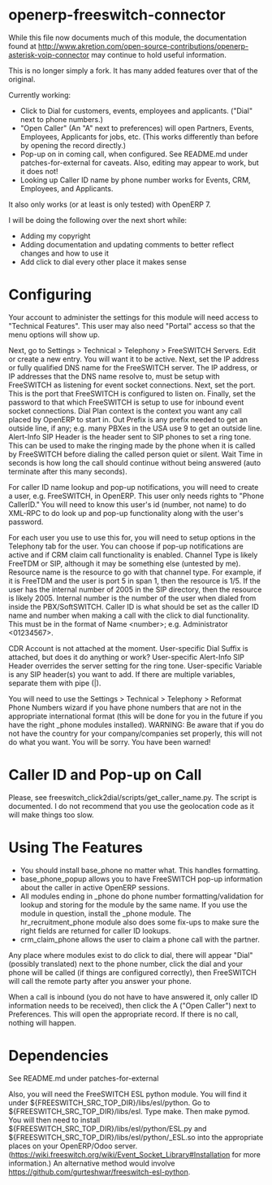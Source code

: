 openerp-freeswitch-connector
============================

While this file now documents much of this module, the documentation found at
http://www.akretion.com/open-source-contributions/openerp-asterisk-voip-connector
may continue to hold useful information.

This is no longer simply a fork. It has many added features over that of the
original.

Currently working:
 * Click to Dial for customers, events, employees and applicants. ("Dial" next
   to phone numbers.)
 * "Open Caller" (An "A" next to preferences) will open Partners, Events,
   Employees, Applicants for jobs, etc. (This works differently than before by
   opening the record directly.)
 * Pop-up on in coming call, when configured. See README.md under
   patches-for-external for caveats. Also, editing may appear to work, but it
   does not!
 * Looking up Caller ID name by phone number works for Events, CRM,
   Employees, and Applicants.

It also only works (or at least is only tested) with OpenERP 7.

I will be doing the following over the next short while:
* Adding my copyright
* Adding documentation and updating comments to better reflect changes and how
  to use it
* Add click to dial every other place it makes sense


Configuring
===========

Your account to administer the settings for this module will need access to "Technical Features". This user may also need "Portal" access so that the menu options will show up.

Next, go to Settings > Technical > Telephony > FreeSWITCH Servers. Edit or create a new entry. You will want it to be active. Next, set the IP address or fully qualified DNS name for the FreeSWITCH server. The IP address, or IP addresses that the DNS name resolve to, must be setup with FreeSWITCH as listening for event socket connections. Next, set the port. This is the port that FreeSWITCH is configured to listen on. Finally, set the password to that which FreeSWITCH is setup to use for inbound event socket connections. Dial Plan context is the context you want any call placed by OpenERP to start in. Out Prefix is any prefix needed to get an outside line, if any; e.g. many PBXes in the USA use 9 to get an outside line. Alert-Info SIP Header is the header sent to SIP phones to set a ring tone. This can be used to make the ringing made by the phone when it is called by FreeSWITCH before dialing the called person quiet or silent. Wait Time in seconds is how long the call should continue without being answered (auto terminate after this many seconds).

For caller ID name lookup and pop-up notifications, you will need to create a user, e.g. FreeSWITCH, in OpenERP. This user only needs rights to "Phone CallerID." You will need to know this user's id (number, not name) to do XML-RPC to do look up and pop-up functionality along with the user's password.

For each user you use to use this for, you will need to setup options in the Telephony tab for the user. You can choose if pop-up notifications are active and if CRM claim call functionality is enabled. Channel Type is likely FreeTDM or SIP, although it may be something else (untested by me). Resource name is the resource to go with that channel type. For example, if it is FreeTDM and the user is port 5 in span 1, then the resource is 1/5. If the user has the internal number of 2005 in the SIP directory, then the resource is likely 2005. Internal number is the number of the user when dialed from inside the PBX/SoftSWITCH. Caller ID is what should be set as the caller ID name and number when making a call with the click to dial functionality. This must be in the format of Name &lt;number&gt;; e.g. Administrator &lt;01234567&gt;.

CDR Account is not attached at the moment. User-specific Dial Suffix is attached, but does it do anything or work? User-specific Alert-Info SIP Header overrides the server setting for the ring tone. User-specific Variable is any SIP header(s) you want to add. If there are multiple variables, separate them with pipe (|).

You will need to use the Settings > Technical > Telephony > Reformat Phone Numbers wizard if you have phone numbers that are not in the appropriate international format (this will be done for you in the future if you have the right _phone modules installed). WARNING: Be aware that if you do not have the country for your company/companies set properly, this will not do what you want. You will be sorry. You have been warned!


Caller ID and Pop-up on Call
============================

Please, see freeswitch_click2dial/scripts/get_caller_name.py. The script is documented.
I do not recommend that you use the geolocation code as it will make things too slow.


Using The Features
==================

* You should install base_phone no matter what. This handles formatting.
* base_phone_popup allows you to have FreeSWITCH pop-up information about the
  caller in active OpenERP sessions.
* All modules ending in _phone do phone number formatting/validation for lookup
  and storing for the module by the same name. If you use the module in
  question, install the _phone module. The hr_recruitment_phone module also
  does some fix-ups to make sure the right fields are returned for caller ID
  lookups.
* crm_claim_phone allows the user to claim a phone call with the partner.

Any place where modules exist to do click to dial, there will appear "Dial" (possibly translated) next to the phone number, click the dial and your phone will be called (if things are configured correctly), then FreeSWITCH will call the remote party after you answer your phone.

When a call is inbound (you do not have to have answered it, only caller ID information needs to be received), then click the A ("Open Caller") next to Preferences. This will open the appropriate record. If there is no call, nothing will happen.


Dependencies
============
See README.md under patches-for-external

Also, you will need the FreeSWITCH ESL python module. You will find it under ${FREESWITCH_SRC_TOP_DIR}/libs/esl/python. Go to ${FREESWITCH_SRC_TOP_DIR}/libs/esl. Type make. Then make pymod. You will then need to install ${FREESWITCH_SRC_TOP_DIR}/libs/esl/python/ESL.py and ${FREESWITCH_SRC_TOP_DIR}/libs/esl/python/_ESL.so into the appropriate places on your OpenERP/Odoo server. (https://wiki.freeswitch.org/wiki/Event_Socket_Library#Installation for more information.) An alternative method would involve https://github.com/gurteshwar/freeswitch-esl-python.
